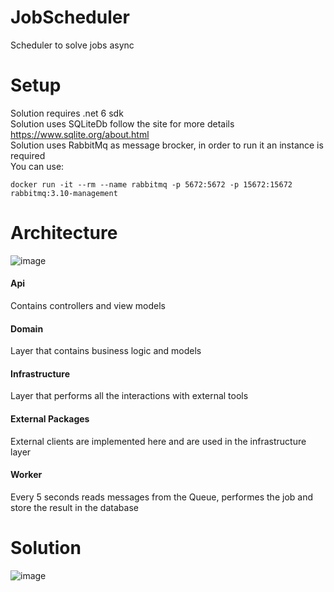 # JobScheduler
Scheduler to solve jobs async

# Setup

Solution requires .net 6 sdk  <br />
Solution uses SQLiteDb follow the site for more details https://www.sqlite.org/about.html  <br />
Solution uses RabbitMq as message brocker, in order to run it an instance is required  <br />
You can use:
  ```
  docker run -it --rm --name rabbitmq -p 5672:5672 -p 15672:15672 rabbitmq:3.10-management
  ```

# Architecture

![image](https://user-images.githubusercontent.com/14985894/182467326-5e4bedd8-bb02-4ee9-8c4b-499e7b6a6100.png)

#### Api
  Contains controllers and view models
  
#### Domain
  Layer that contains business logic and models

#### Infrastructure
  Layer that performs all the interactions with external tools

#### External Packages
  External clients are implemented here and are used in the infrastructure layer

#### Worker
  Every 5 seconds reads messages from the Queue, performes the job and store the result in the database

  # Solution
  
  ![image](https://user-images.githubusercontent.com/14985894/182472226-1dc10b84-124d-45fd-bb64-d26cade12f3d.png)
